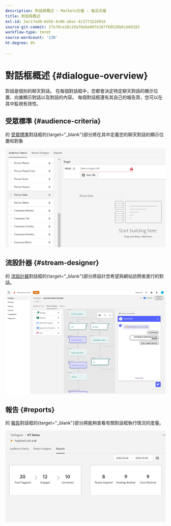 ```yaml
---
description: 對話框概述 — Marketo文檔 — 產品文檔
title: 對話框概述
exl-id: 5ec17ad0-6d56-4c06-a6ac-4c5771b2d91d
source-git-commit: 27e70ce28c2da78ebe607e107f69528b6cb60183
workflow-type: tm+mt
source-wordcount: '130'
ht-degree: 0%

---
```


# 對話框概述 {#dialogue-overview}

對話是個別的聊天對話。 在每個對話框中，您都會決定特定聊天對話的顯示位置、向誰顯示對話以及對話的內容。 每個對話框還有其自己的報告頁，您可以在其中監視有效性。

## 受眾標準 {#audience-criteria}

的 [受眾標準](/help/marketo/product-docs/demand-generation/dynamic-chat/dialogues/audience-criteria.md)對話框的{target=&quot;_blank&quot;}部分將在其中定義您的聊天對話的顯示位置和對象

![](assets/dialogue-overview-1.png)

## 流設計器 {#stream-designer}

的 [流設計器](/help/marketo/product-docs/demand-generation/dynamic-chat/dialogues/stream-designer.md)對話框的{target=&quot;_blank&quot;}部分將設計您希望與網站訪問者進行的對話。

![](assets/dialogue-overview-2.png)

## 報告 {#reports}

的 [報告](/help/marketo/product-docs/demand-generation/dynamic-chat/dialogues/reports.md)對話框的{target=&quot;_blank&quot;}部分將能夠查看有關對話框執行情況的度量。

![](assets/dialogue-overview-3.png)
